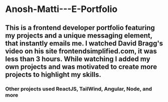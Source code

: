 # Anosh-Matti---E-Portfolio

<h2>This is a frontend developer portfolio featuring my projects and a unique messaging element, that instantly emails me. I watched David Bragg's video on his site frontendsimplified.com, it was less than 3 hours. While watching I added my own projects and was motivated to create more projects to highlight my skills.</h2>
<h3>Other projects used ReactJS, TailWind, Angular, Node, and more<h3>
